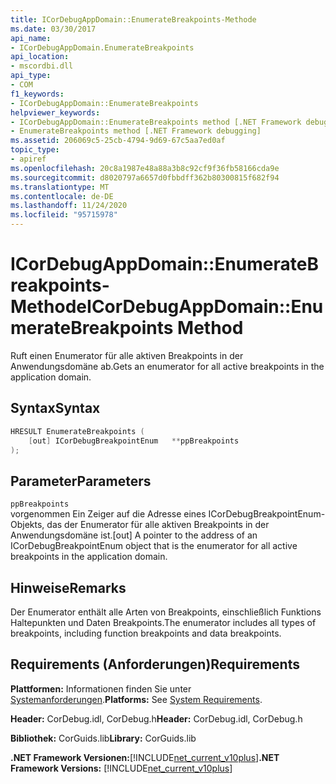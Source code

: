 ```yaml
---
title: ICorDebugAppDomain::EnumerateBreakpoints-Methode
ms.date: 03/30/2017
api_name:
- ICorDebugAppDomain.EnumerateBreakpoints
api_location:
- mscordbi.dll
api_type:
- COM
f1_keywords:
- ICorDebugAppDomain::EnumerateBreakpoints
helpviewer_keywords:
- ICorDebugAppDomain::EnumerateBreakpoints method [.NET Framework debugging]
- EnumerateBreakpoints method [.NET Framework debugging]
ms.assetid: 206069c5-25cb-4794-9d69-67c5aa7ed0af
topic_type:
- apiref
ms.openlocfilehash: 20c8a1987e48a88a3b8c92cf9f36fb58166cda9e
ms.sourcegitcommit: d8020797a6657d0fbbdff362b80300815f682f94
ms.translationtype: MT
ms.contentlocale: de-DE
ms.lasthandoff: 11/24/2020
ms.locfileid: "95715978"
---
```

# <a name="icordebugappdomainenumeratebreakpoints-method"></a><span data-ttu-id="ebc08-102">ICorDebugAppDomain::EnumerateBreakpoints-Methode</span><span class="sxs-lookup"><span data-stu-id="ebc08-102">ICorDebugAppDomain::EnumerateBreakpoints Method</span></span>

<span data-ttu-id="ebc08-103">Ruft einen Enumerator für alle aktiven Breakpoints in der Anwendungsdomäne ab.</span><span class="sxs-lookup"><span data-stu-id="ebc08-103">Gets an enumerator for all active breakpoints in the application domain.</span></span>  
  
## <a name="syntax"></a><span data-ttu-id="ebc08-104">Syntax</span><span class="sxs-lookup"><span data-stu-id="ebc08-104">Syntax</span></span>  
  
```cpp  
HRESULT EnumerateBreakpoints (  
    [out] ICorDebugBreakpointEnum   **ppBreakpoints  
);  
```  
  
## <a name="parameters"></a><span data-ttu-id="ebc08-105">Parameter</span><span class="sxs-lookup"><span data-stu-id="ebc08-105">Parameters</span></span>  

 `ppBreakpoints`  
 <span data-ttu-id="ebc08-106">vorgenommen Ein Zeiger auf die Adresse eines ICorDebugBreakpointEnum-Objekts, das der Enumerator für alle aktiven Breakpoints in der Anwendungsdomäne ist.</span><span class="sxs-lookup"><span data-stu-id="ebc08-106">[out] A pointer to the address of an ICorDebugBreakpointEnum object that is the enumerator for all active breakpoints in the application domain.</span></span>  
  
## <a name="remarks"></a><span data-ttu-id="ebc08-107">Hinweise</span><span class="sxs-lookup"><span data-stu-id="ebc08-107">Remarks</span></span>  

 <span data-ttu-id="ebc08-108">Der Enumerator enthält alle Arten von Breakpoints, einschließlich Funktions Haltepunkten und Daten Breakpoints.</span><span class="sxs-lookup"><span data-stu-id="ebc08-108">The enumerator includes all types of breakpoints, including function breakpoints and data breakpoints.</span></span>  
  
## <a name="requirements"></a><span data-ttu-id="ebc08-109">Requirements (Anforderungen)</span><span class="sxs-lookup"><span data-stu-id="ebc08-109">Requirements</span></span>  

 <span data-ttu-id="ebc08-110">**Plattformen:** Informationen finden Sie unter [Systemanforderungen](../../get-started/system-requirements.md).</span><span class="sxs-lookup"><span data-stu-id="ebc08-110">**Platforms:** See [System Requirements](../../get-started/system-requirements.md).</span></span>  
  
 <span data-ttu-id="ebc08-111">**Header:** CorDebug.idl, CorDebug.h</span><span class="sxs-lookup"><span data-stu-id="ebc08-111">**Header:** CorDebug.idl, CorDebug.h</span></span>  
  
 <span data-ttu-id="ebc08-112">**Bibliothek:** CorGuids.lib</span><span class="sxs-lookup"><span data-stu-id="ebc08-112">**Library:** CorGuids.lib</span></span>  
  
 <span data-ttu-id="ebc08-113">**.NET Framework Versionen:**[!INCLUDE[net_current_v10plus](../../../../includes/net-current-v10plus-md.md)]</span><span class="sxs-lookup"><span data-stu-id="ebc08-113">**.NET Framework Versions:** [!INCLUDE[net_current_v10plus](../../../../includes/net-current-v10plus-md.md)]</span></span>
